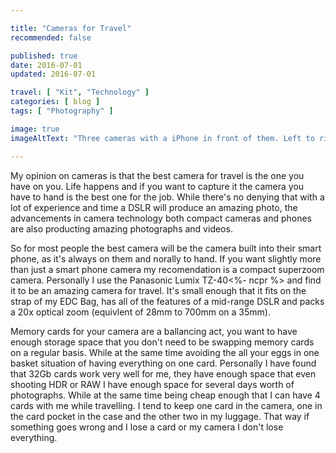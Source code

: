 ```yaml
---

title: "Cameras for Travel"
recommended: false

published: true
date: 2016-07-01
updated: 2016-07-01

travel: [ "Kit", "Technology" ]
categories: [ blog ]
tags: [ "Photography" ]

image: true
imageAltText: "Three cameras with a iPhone in front of them. Left to right the cameras are a Lumix TZ-40, a Nikon D3100, and a Lumix GF6. There are arranged in a semi-circle, on a blue background, with a iPhone 6 smart phone in front of them back side facing up."

---
```


My opinion on cameras is that the best camera for travel is the one you have on you. Life happens and if you want to capture it the camera you have to hand is the best one for the job. While there's no denying that with a lot of experience and time a DSLR will produce an amazing photo, the advancements in camera technology both compact cameras and phones are also producting amazing photographs and videos.<!--more-->

So for most people the best camera will be the camera built into their smart phone, as it's always on them and norally to hand. If you want slightly more than just a smart phone camera my recomendation is a compact superzoom camera. Personally I use the Panasonic Lumix TZ-40<%- ncpr %> and find it to be an amazing camera for travel. It's small enough that it fits on the strap of my EDC Bag, has all of the features of a mid-range DSLR and packs a 20x optical zoom (equivlent of 28mm to 700mm on a 35mm). 

Memory cards for your camera are a ballancing act, you want to have enough storage space that you don't need to be swapping memory cards on a regular basis. While at the same time avoiding the all your eggs in one basket situation of having everything on one card. Personally I have found that 32Gb cards work very well for me, they have enough space that even shooting HDR or RAW I have enough space for several days worth of photographs. While at the same time being cheap enough that I can have 4 cards with me while travelling. I tend to keep one card in the camera, one in the card pocket in the case and the other two in my luggage. That way if something goes wrong and I lose a card or my camera I don't lose everything.
